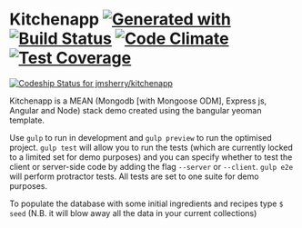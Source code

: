# Kitchenapp [![Generated with](https://img.shields.io/badge/generated%20with-bangular-blue.svg?style=flat-square)](https://github.com/42Zavattas/generator-bangular) [![Build Status](https://travis-ci.org/jmsherry/kitchenapp.svg?branch=master)](https://travis-ci.org/jmsherry/kitchenapp) [![Code Climate](https://codeclimate.com/repos/55daafc9e30ba0552200973d/badges/d7ac6feef42a15537e3b/gpa.svg)](https://codeclimate.com/repos/55daafc9e30ba0552200973d/feed) [![Test Coverage](https://codeclimate.com/repos/55daafc9e30ba0552200973d/badges/d7ac6feef42a15537e3b/coverage.svg)](https://codeclimate.com/repos/55daafc9e30ba0552200973d/coverage)

[ ![Codeship Status for jmsherry/kitchenapp](https://codeship.com/projects/2eabc9b0-2ace-0133-8c51-622b866f1c07/status?branch=master)](https://codeship.com/projects/98338)

Kitchenapp is a MEAN (Mongodb [with Mongoose ODM], Express js, Angular and Node) stack demo created using the bangular yeoman template.

Use `gulp` to run in development and `gulp preview` to run the optimised project. `gulp test` will allow you to run the tests (which are currently locked to a limited set for demo purposes) and you can specify whether to test the client or server-side code by adding the flag `--server` or `--client`. `gulp e2e` will perform protractor tests. All tests are set to one suite for demo purposes.

To populate the database with some initial ingredients and recipes type `$ seed` (N.B. it will blow away all the data in your current collections)
